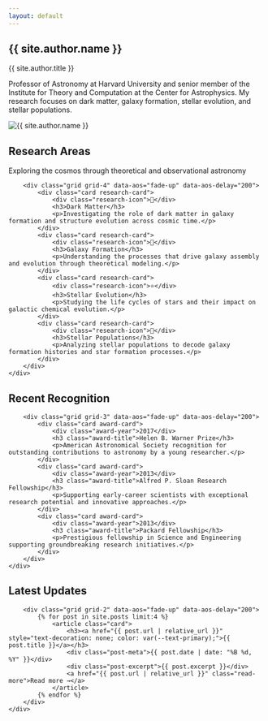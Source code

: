 ```yaml
---
layout: default
---
```


<section class="hero">
    <div class="container">
        <div class="hero-content" data-aos="fade-up">
            <div class="hero-text">
                <h1>{{ site.author.name }}</h1>
                <p class="subtitle">{{ site.author.title }}</p>
                <p>Professor of Astronomy at Harvard University and senior member of the Institute for Theory and Computation at the Center for Astrophysics. My research focuses on dark matter, galaxy formation, stellar evolution, and stellar populations.</p>
            </div>
            <div class="hero-image">
                <img src="{{ '/assets/images/profile.jpg' | relative_url }}" alt="{{ site.author.name }}" class="profile-image">
            </div>
        </div>
    </div>
</section>

<section class="section">
    <div class="container">
        <div class="section-header" data-aos="fade-up">
            <h2 class="section-title">Research Areas</h2>
            <p class="section-subtitle">Exploring the cosmos through theoretical and observational astronomy</p>
        </div>
        
        <div class="grid grid-4" data-aos="fade-up" data-aos-delay="200">
            <div class="card research-card">
                <div class="research-icon">🌌</div>
                <h3>Dark Matter</h3>
                <p>Investigating the role of dark matter in galaxy formation and structure evolution across cosmic time.</p>
            </div>
            <div class="card research-card">
                <div class="research-icon">🌠</div>
                <h3>Galaxy Formation</h3>
                <p>Understanding the processes that drive galaxy assembly and evolution through theoretical modeling.</p>
            </div>
            <div class="card research-card">
                <div class="research-icon">⭐</div>
                <h3>Stellar Evolution</h3>
                <p>Studying the life cycles of stars and their impact on galactic chemical evolution.</p>
            </div>
            <div class="card research-card">
                <div class="research-icon">🔭</div>
                <h3>Stellar Populations</h3>
                <p>Analyzing stellar populations to decode galaxy formation histories and star formation processes.</p>
            </div>
        </div>
    </div>
</section>

<section class="section" style="background: var(--surface);">
    <div class="container">
        <div class="section-header" data-aos="fade-up">
            <h2 class="section-title">Recent Recognition</h2>
        </div>
        
        <div class="grid grid-3" data-aos="fade-up" data-aos-delay="200">
            <div class="card award-card">
                <div class="award-year">2017</div>
                <h3 class="award-title">Helen B. Warner Prize</h3>
                <p>American Astronomical Society recognition for outstanding contributions to astronomy by a young researcher.</p>
            </div>
            <div class="card award-card">
                <div class="award-year">2013</div>
                <h3 class="award-title">Alfred P. Sloan Research Fellowship</h3>
                <p>Supporting early-career scientists with exceptional research potential and innovative approaches.</p>
            </div>
            <div class="card award-card">
                <div class="award-year">2013</div>
                <h3 class="award-title">Packard Fellowship</h3>
                <p>Prestigious fellowship in Science and Engineering supporting groundbreaking research initiatives.</p>
            </div>
        </div>
    </div>
</section>

<section class="section">
    <div class="container">
        <div class="section-header" data-aos="fade-up">
            <h2 class="section-title">Latest Updates</h2>
        </div>
        
        <div class="grid grid-2" data-aos="fade-up" data-aos-delay="200">
            {% for post in site.posts limit:4 %}
                <article class="card">
                    <h3><a href="{{ post.url | relative_url }}" style="text-decoration: none; color: var(--text-primary);">{{ post.title }}</a></h3>
                    <div class="post-meta">{{ post.date | date: "%B %d, %Y" }}</div>
                    <div class="post-excerpt">{{ post.excerpt }}</div>
                    <a href="{{ post.url | relative_url }}" class="read-more">Read more →</a>
                </article>
            {% endfor %}
        </div>
    </div>
</section>
